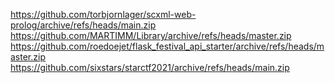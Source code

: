 https://github.com/torbjornlager/scxml-web-prolog/archive/refs/heads/main.zip
https://github.com/MARTIMM/Library/archive/refs/heads/master.zip
https://github.com/roedoejet/flask_festival_api_starter/archive/refs/heads/master.zip
https://github.com/sixstars/starctf2021/archive/refs/heads/main.zip
